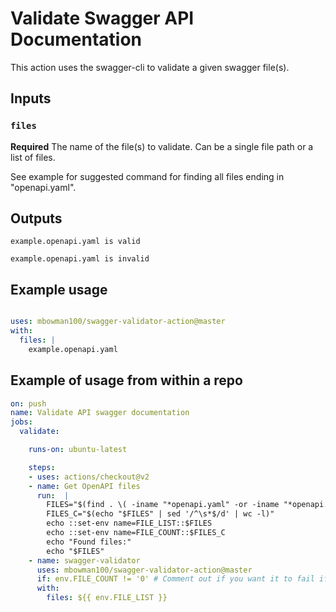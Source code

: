 # Validate Swagger API Documentation

This action uses the swagger-cli to validate a given swagger file(s).

## Inputs

### `files`

**Required** The name of the file(s) to validate. Can be a single file path or a list of files.

See example for suggested command for finding all files ending in "openapi.yaml".

## Outputs

`example.openapi.yaml is valid`

`example.openapi.yaml is invalid`

## Example usage

```yaml

uses: mbowman100/swagger-validator-action@master
with:
  files: |
    example.openapi.yaml

```

## Example of usage from within a repo

```yaml
on: push
name: Validate API swagger documentation
jobs:
  validate:

    runs-on: ubuntu-latest

    steps:
    - uses: actions/checkout@v2
    - name: Get OpenAPI files
      run:  |
        FILES="$(find . \( -iname "*openapi.yaml" -or -iname "*openapi.yml" \) -not -path "./.github/*")"
        FILES_C="$(echo "$FILES" | sed '/^\s*$/d' | wc -l)"
        echo ::set-env name=FILE_LIST::$FILES
        echo ::set-env name=FILE_COUNT::$FILES_C
        echo "Found files:"
        echo "$FILES"
    - name: swagger-validator
      uses: mbowman100/swagger-validator-action@master
      if: env.FILE_COUNT != '0' # Comment out if you want it to fail if no files found
      with:
        files: ${{ env.FILE_LIST }}
```
